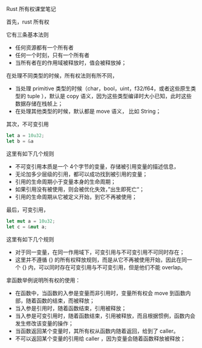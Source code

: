 Rust 所有权课堂笔记

首先，rust 所有权

它有三条基本法则

* 任何资源都有一个所有者
* 任何一个时刻，只有一个所有者
* 当所有者在的作用域被释放时，值会被释放掉；



在处理不同类型的时候，所有权法则有所不同，

* 当处理 primitive 类型的时候（char，bool，uint，f32/f64，或者这些原生类型的 tuple ），默认是 copy 语义，因为这些类型编译时大小已知，此时这些数据存储在栈帧上；
* 在处理其他类型的时候，默认都是 move 语义， 比如 String；



其次，不可变引用

```rust
let a = 10u32;
let b = &a
```

这里有如下几个规则

* 不可变引用本质是一个 4个字节的变量，存储被引用变量的描述信息，
* 无论加多少层级的引用，都可以成功找到被引用的变量；
* 引用的生命周期小于变量本身的生命周期；
* 如果引用没有被使用，则会被优化失效，”出生即死亡“；
* 引用的生命周期从它被定义开始，到它不再被使用；



最后，可变引用，

```rust
let mut a = 10u32;
let c = &mut a;
```

这里有如下几个规则

* 对于同一变量，在同一作用域下，可变引用与不可变引用不可同时存在；
* 这里并不遵循 {} 的所有权释放规则，而是从它不再被使用开始，因此在同一个 {} 内，可以同时存在可变引用与不可变引用，但是他们不能 overlap。



拿函数举例说明所有权的使用：

* 在函数中，当函数的入参是变量而非引用时，变量所有权会 move 到函数内部，随着函数的结束，而被释放；
* 当入参是引用时，随着函数结束，引用被释放；
* 当入参是可变引用时，随着函数结束，引用被释放，而且根据惯例，函数内会发生修改该变量的操作；
* 当函数返回某个变量时，其所有权从函数内随着返回，给到了 caller。
* 不可以返回某个变量的引用给 caller ，因为变量会随着函数释放被释放；



